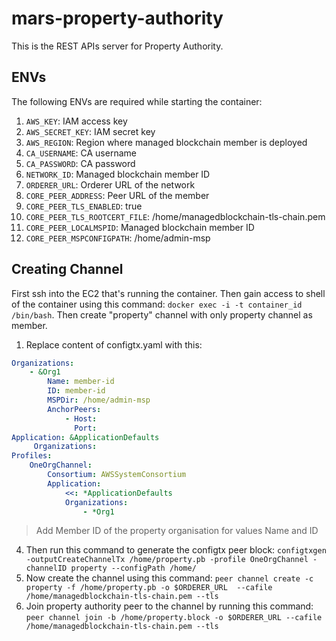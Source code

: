 # mars-property-authority

This is the REST APIs server for Property Authority.

## ENVs

The following ENVs are required while starting the container:

1. `AWS_KEY`: IAM access key
2. `AWS_SECRET_KEY`: IAM secret key
3. `AWS_REGION`: Region where managed blockchain member is deployed
4. `CA_USERNAME`: CA username
5. `CA_PASSWORD`: CA password
6. `NETWORK_ID`: Managed blockchain member ID
7. `ORDERER_URL`: Orderer URL of the network
8. `CORE_PEER_ADDRESS`: Peer URL of the member
9. `CORE_PEER_TLS_ENABLED`: true
10. `CORE_PEER_TLS_ROOTCERT_FILE`: /home/managedblockchain-tls-chain.pem
11. `CORE_PEER_LOCALMSPID`: Managed blockchain member ID
12. `CORE_PEER_MSPCONFIGPATH`: /home/admin-msp

## Creating Channel

First ssh into the EC2 that's running the container. Then gain access to shell of the container using this command: `docker exec -i -t container_id /bin/bash`. Then create "property" channel with only property channel as member.


1. Replace content of configtx.yaml with this:

```yaml
Organizations:
    - &Org1
        Name: member-id
        ID: member-id
        MSPDir: /home/admin-msp
        AnchorPeers:
            - Host:
              Port:
Application: &ApplicationDefaults
     Organizations:
Profiles:
    OneOrgChannel:
        Consortium: AWSSystemConsortium
        Application:
            <<: *ApplicationDefaults
            Organizations:
                - *Org1
```

> Add Member ID of the property organisation for values Name and ID

4. Then run this command to generate the configtx peer block: `configtxgen -outputCreateChannelTx /home/property.pb -profile OneOrgChannel -channelID property --configPath /home/`
5. Now create the channel using this command: `peer channel create -c property -f /home/property.pb -o $ORDERER_URL  --cafile /home/managedblockchain-tls-chain.pem --tls`
6. Join property authority peer to the channel by running this command: `peer channel join -b /home/property.block -o $ORDERER_URL --cafile /home/managedblockchain-tls-chain.pem --tls`